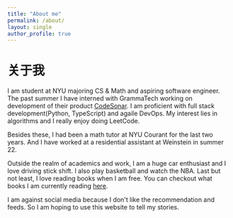 ```yaml
---
title: "About me"
permalink: /about/
layout: single
author_profile: true
---
```


# 关于我

I am student at NYU majoring CS & Math and aspiring software engineer. The past summer I have interned with GrammaTech working on development of their product [CodeSonar](https://en.wikipedia.org/wiki/CodeSonar). I am proficient with full stack development(Python, TypeScript) and agaile DevOps. My interest lies in algorithms and I really enjoy doing LeetCode.

Besides these, I had been a math tutor at NYU Courant for the last two years. And I have worked at a residential assistant at Weinstein in summer 22.
    
Outside the realm of academics and work, I am a huge car enthusiast and I love driving stick shift. I also play basketball and watch the NBA. Last but not least, I love reading books when I am free. You can checkout what books I am currently reading [here](/readings/).

I am against social media because I don't like the recommendation and feeds. So I am hoping to use this website to tell my stories.